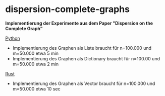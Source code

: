 # dispersion-complete-graphs
**Implementierung der Experimente aus dem Paper "Dispersion on the Complete Graph"**

<ins>Python</ins>
- Implementierung des Graphen als Liste braucht für n=100.000 und m=50.000 etwa 5 min
- Implementierung des Graphen als Dictionary braucht für n=100.00 und m=50.000 etwa 2 min

<ins>Rust</ins>
- Implementierung des Graphen als Vector braucht für n=100.000 und m=50.000 etwa 10 sec
